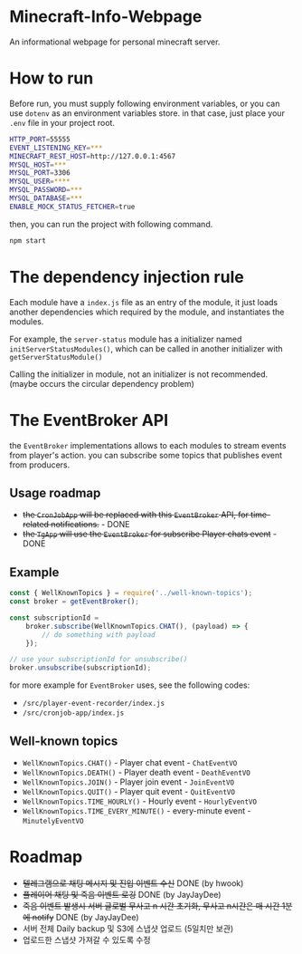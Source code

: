 # Minecraft-Info-Webpage
An informational webpage for personal minecraft server.

# How to run
Before run, you must supply following environment variables, or you can use `dotenv` as an environment variables store. in that case, just place your `.env` file in your project root.
```bash
HTTP_PORT=55555
EVENT_LISTENING_KEY=***
MINECRAFT_REST_HOST=http://127.0.0.1:4567
MYSQL_HOST=***
MYSQL_PORT=3306
MYSQL_USER=****
MYSQL_PASSWORD=***
MYSQL_DATABASE=***
ENABLE_MOCK_STATUS_FETCHER=true
```
then, you can run the project with following command.
```bash
npm start 
```

# The dependency injection rule
Each module have a `index.js` file as an entry of the module, it just loads another dependencies which required by the module, and instantiates the modules.


For example, the `server-status` module has a initializer named `initServerStatusModules()`, which can be called in another initializer with `getServerStatusModule()`


Calling the initializer in module, not an initializer is not recommended. (maybe occurs the circular dependency problem)

# The EventBroker API
the `EventBroker` implementations allows to each modules to stream events from player's action. you can subscribe some topics that publishes event from producers.

## Usage roadmap
- ~~the `CronJobApp` will be replaced with this `EventBroker` API, for time-related notifications.~~ - DONE
- ~~the `TgApp` will use the `EventBroker` for subscribe Player chats event~~ - DONE

## Example
```javascript
const { WellKnownTopics } = require('../well-known-topics');
const broker = getEventBroker();

const subscriptionId =
	broker.subscribe(WellKnownTopics.CHAT(), (payload) => {
		// do something with payload
	});

// use your subscriptionId for unsubscribe()
broker.unsubscribe(subscriptionId);
```
for more example for `EventBroker` uses, see the following codes:
- `/src/player-event-recorder/index.js`
- `/src/cronjob-app/index.js`

## Well-known topics
- `WellKnownTopics.CHAT()` - Player chat event - `ChatEventVO`
- `WellKnownTopics.DEATH()` - Player death event - `DeathEventVO`
- `WellKnownTopics.JOIN()` - Player join event - `JoinEventVO` 
- `WellKnownTopics.QUIT()` - Player quit event - `QuitEventVO`
- `WellKnownTopics.TIME_HOURLY()` - Hourly event - `HourlyEventVO` 
- `WellKnownTopics.TIME_EVERY_MINUTE()` - every-minute event - `MinutelyEventVO` 

# Roadmap
- ~~텔레그램으로 채팅 메시지 및 진입 이벤트 수신~~ DONE (by hwook)
- ~~플레이어 채팅 및 죽음 이벤트 로깅~~ DONE (by JayJayDee)
- ~~죽음 이벤트 발생시 서버 글로벌 무사고 n 시간 초기화, 무사고 n시간은 매 시간 1분에 notify~~ DONE (by JayJayDee)
- 서버 전체 Daily backup 및 S3에 스냅샷 업로드 (5일치만 보관)
- 업로드한 스냅샷 가져갈 수 있도록 수정
